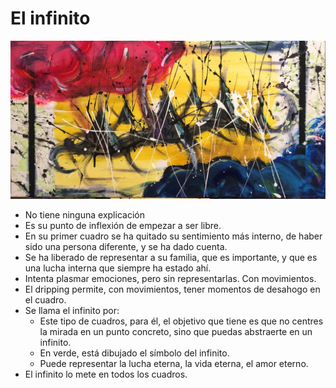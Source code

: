# El infinito

![](./2021/img/04/Dualismo.jpg)

- No tiene ninguna explicación
- Es su punto de inflexión de empezar a ser libre.
- En su primer cuadro se ha quitado su sentimiento más interno, de haber sido una persona diferente, y se ha dado cuenta.
- Se ha liberado de representar a su familia, que es importante, y que es una lucha interna que siempre ha estado ahí.
- Intenta plasmar emociones, pero sin representarlas. Con movimientos.
- El dripping permite, con movimientos, tener momentos de desahogo en el cuadro.
- Se llama el infinito por:
    - Este tipo de cuadros, para él, el objetivo que tiene es que no centres la mirada en un punto concreto, sino que puedas abstraerte en un infinito.
    - En verde, está dibujado el símbolo del infinito.
    - Puede representar la lucha eterna, la vida eterna, el amor eterno.
- El infinito lo mete en todos los cuadros.
